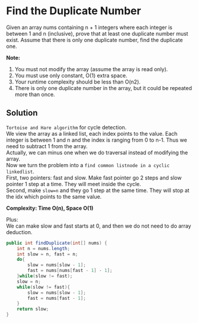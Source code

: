 # Find the Duplicate Number 
Given an array nums containing n + 1 integers where each integer is between 1 and n (inclusive), prove that at least one duplicate number must exist. Assume that there is only one duplicate number, find the duplicate one.  

**Note:**  

1. You must not modify the array (assume the array is read only).  
2. You must use only constant, O(1) extra space.  
3. Your runtime complexity should be less than O(n2).  
4. There is only one duplicate number in the array, but it could be repeated more than once.  

## Solution
`Tortoise and Hare algorithm` for cycle detection.  
We view the array as a linked list, each index points to the value. Each integer is between 1 and n and the index is ranging from 0 to n-1. Thus we need to subtract 1 from the array.  
Actually, we can minus one when we do traversal instead of modifying the array.  
Now we turn the problem into a `find common listnode in a cyclic linkedlist`.  
First, two pointers: fast and slow. Make fast pointer go 2 steps and slow pointer 1 step at a time. They will meet inside the cycle.  
Second, make `slow=n` and they go 1 step at the same time. They will stop at the idx which points to the same value.  

**Complexity: Time O(n), Space O(1)**  

Plus:  
We can make slow and fast starts at 0, and then we do not need to do array deduction.  
```java
public int findDuplicate(int[] nums) {
    int n = nums.length;
    int slow = n, fast = n;
    do{
        slow = nums[slow - 1];
        fast = nums[nums[fast - 1] - 1];
    }while(slow != fast);
    slow = n;
    while(slow != fast){
        slow = nums[slow - 1];
        fast = nums[fast - 1];
    }
    return slow;
}
```
